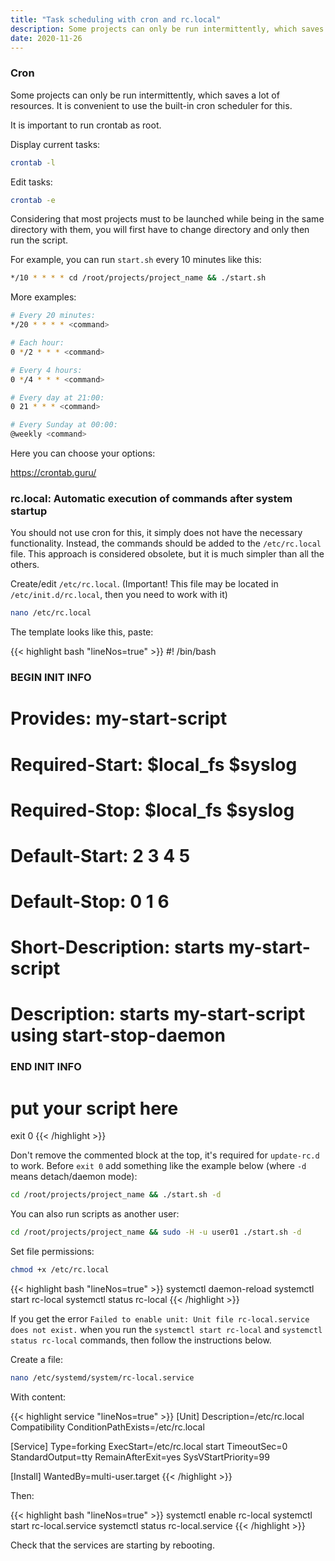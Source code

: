 ```yaml
---
title: "Task scheduling with cron and rc.local"
description: Some projects can only be run intermittently, which saves a lot of resources.
date: 2020-11-26
---
```


### Cron

Some projects can only be run intermittently, which saves a lot of resources. It is convenient to use the built-in cron scheduler for this.

It is important to run crontab as root.

Display current tasks:
```bash
crontab -l
```

Edit tasks:
```bash
crontab -e
```

Considering that most projects must to be launched while being in the same directory with them, you will first have to change directory and only then run the script.

For example, you can run `start.sh` every 10 minutes like this:
```bash
*/10 * * * * cd /root/projects/project_name && ./start.sh
```



More examples:

```bash
# Every 20 minutes:
*/20 * * * * <command>

# Each hour:
0 */2 * * * <command>

# Every 4 hours:
0 */4 * * * <command>

# Every day at 21:00:
0 21 * * * <command>

# Every Sunday at 00:00:
@weekly <command>
```

Here you can choose your options:

https://crontab.guru/



### rc.local: Automatic execution of commands after system startup

You should not use cron for this, it simply does not have the necessary functionality. Instead, the commands should be added to the `/etc/rc.local` file. This approach is considered obsolete, but it is much simpler than all the others.

Create/edit `/etc/rc.local`. (Important! This file may be located in `/etc/init.d/rc.local`, then you need to work with it)

```bash
nano /etc/rc.local
```

The template looks like this, paste:

{{< highlight bash "lineNos=true" >}}
#! /bin/bash
### BEGIN INIT INFO
# Provides:          my-start-script
# Required-Start:    \$local_fs \$syslog
# Required-Stop:     \$local_fs \$syslog
# Default-Start:     2 3 4 5
# Default-Stop:      0 1 6
# Short-Description: starts my-start-script
# Description:       starts my-start-script using start-stop-daemon
### END INIT INFO

# put your script here

exit 0
{{< /highlight >}}

Don't remove the commented block at the top, it's required for `update-rc.d` to work. Before `exit 0` add something like the example below (where `-d` means detach/daemon mode):

```bash
cd /root/projects/project_name && ./start.sh -d
```

You can also run scripts as another user:

```bash
cd /root/projects/project_name && sudo -H -u user01 ./start.sh -d
```

Set file permissions:

```bash
chmod +x /etc/rc.local
```

{{< highlight bash "lineNos=true" >}}
systemctl daemon-reload
systemctl start rc-local
systemctl status rc-local
{{< /highlight >}}

If you get the error `Failed to enable unit: Unit file rc-local.service does not exist.` when you run the `systemctl start rc-local` and `systemctl status rc-local` commands, then follow the instructions below.

Create a file:

```bash
nano /etc/systemd/system/rc-local.service
```

With content:

{{< highlight service "lineNos=true" >}}
[Unit]
 Description=/etc/rc.local Compatibility
 ConditionPathExists=/etc/rc.local

[Service]
 Type=forking
 ExecStart=/etc/rc.local start
 TimeoutSec=0
 StandardOutput=tty
 RemainAfterExit=yes
 SysVStartPriority=99

[Install]
 WantedBy=multi-user.target
{{< /highlight >}}

Then:

{{< highlight bash "lineNos=true" >}}
systemctl enable rc-local
systemctl start rc-local.service
systemctl status rc-local.service
{{< /highlight >}}

Check that the services are starting by rebooting.